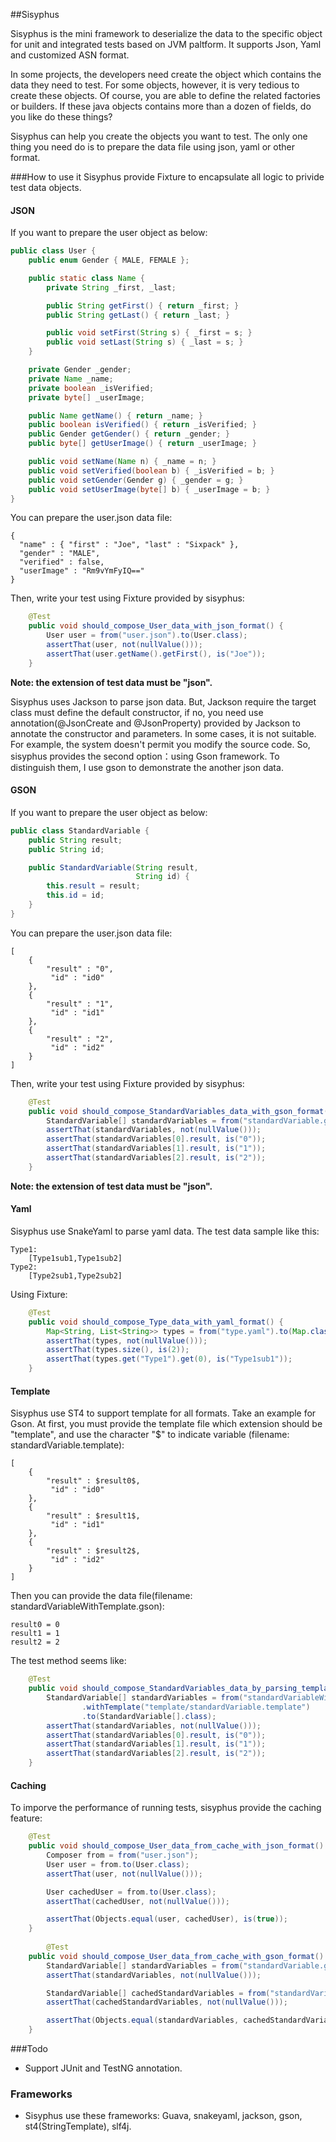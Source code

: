 ##Sisyphus

Sisyphus is the mini framework to deserialize the data to the specific object for unit and integrated tests based on JVM paltform. It supports Json, Yaml and customized ASN format. 

In some projects, the developers need create the object which contains the data they need to test. For some objects, however, it is very tedious to create these objects. Of course, you are able to define the related factories or builders. If these java objects contains more than a dozen of fields, do you like do these things?

Sisyphus can help you create the objects you want to test. The only one thing you need do is to prepare the data file using json, yaml or other format. 

###How to use it
Sisyphus provide Fixture to encapsulate all logic to privide test data objects. 

#### JSON
If you want to prepare the user object as below:
```java
public class User {
    public enum Gender { MALE, FEMALE };

    public static class Name {
        private String _first, _last;

        public String getFirst() { return _first; }
        public String getLast() { return _last; }

        public void setFirst(String s) { _first = s; }
        public void setLast(String s) { _last = s; }
    }

    private Gender _gender;
    private Name _name;
    private boolean _isVerified;
    private byte[] _userImage;

    public Name getName() { return _name; }
    public boolean isVerified() { return _isVerified; }
    public Gender getGender() { return _gender; }
    public byte[] getUserImage() { return _userImage; }

    public void setName(Name n) { _name = n; }
    public void setVerified(boolean b) { _isVerified = b; }
    public void setGender(Gender g) { _gender = g; }
    public void setUserImage(byte[] b) { _userImage = b; }
}
```

You can prepare the user.json data file:
```
{
  "name" : { "first" : "Joe", "last" : "Sixpack" },
  "gender" : "MALE",
  "verified" : false,
  "userImage" : "Rm9vYmFyIQ=="
}
```
Then, write your test using Fixture provided by sisyphus:
```java
    @Test
    public void should_compose_User_data_with_json_format() {
        User user = from("user.json").to(User.class);
        assertThat(user, not(nullValue()));
        assertThat(user.getName().getFirst(), is("Joe"));
    }
```
**Note: the extension of test data must be "json".**

Sisyphus uses Jackson to parse json data. But, Jackson require the target class must define the default constructor, if no, you need use annotation(@JsonCreate and @JsonProperty) provided by Jackson to annotate the constructor and parameters. In some cases, it is not suitable. For example, the system doesn't permit you modify the source code. So, sisyphus provides the second option：using Gson framework. To distinguish them, I use gson to demonstrate the another json data.

#### GSON
If you want to prepare the user object as below:
```java
public class StandardVariable {
    public String result;
    public String id;

    public StandardVariable(String result,
                            String id) {
        this.result = result;
        this.id = id;
    }
}
```

You can prepare the user.json data file:
```
[
    {
        "result" : "0",
         "id" : "id0"
    },
    {
        "result" : "1",
         "id" : "id1"
    },
    {
        "result" : "2",
         "id" : "id2"
    }
]
```
Then, write your test using Fixture provided by sisyphus:
```java
    @Test
    public void should_compose_StandardVariables_data_with_gson_format() {
        StandardVariable[] standardVariables = from("standardVariable.gson").to(StandardVariable[].class);
        assertThat(standardVariables, not(nullValue()));
        assertThat(standardVariables[0].result, is("0"));
        assertThat(standardVariables[1].result, is("1"));
        assertThat(standardVariables[2].result, is("2"));
    }
```
**Note: the extension of test data must be "json".**

#### Yaml
Sisyphus use SnakeYaml to parse yaml data. The test data sample like this:
```
Type1:
    [Type1sub1,Type1sub2]
Type2:
    [Type2sub1,Type2sub2]
```

Using Fixture:
```java
    @Test
    public void should_compose_Type_data_with_yaml_format() {
        Map<String, List<String>> types = from("type.yaml").to(Map.class);
        assertThat(types, not(nullValue()));
        assertThat(types.size(), is(2));
        assertThat(types.get("Type1").get(0), is("Type1sub1"));
    }
```

#### Template

Sisyphus use ST4 to support template for all formats. Take an example for Gson. At first, you must provide the template file which extension should be "template", and use the character "$" to indicate variable (filename: standardVariable.template):
```
[
    {
        "result" : $result0$,
         "id" : "id0"
    },
    {
        "result" : $result1$,
         "id" : "id1"
    },
    {
        "result" : $result2$,
         "id" : "id2"
    }
]
```

Then you can provide the data file(filename: standardVariableWithTemplate.gson):
```
result0 = 0
result1 = 1
result2 = 2
```

The test method seems like:
```java
    @Test
    public void should_compose_StandardVariables_data_by_parsing_template_file() {
        StandardVariable[] standardVariables = from("standardVariableWithTemplate.gson")
                .withTemplate("template/standardVariable.template")
                .to(StandardVariable[].class);
        assertThat(standardVariables, not(nullValue()));
        assertThat(standardVariables[0].result, is("0"));
        assertThat(standardVariables[1].result, is("1"));
        assertThat(standardVariables[2].result, is("2"));
    }
```

#### Caching

To imporve the performance of running tests, sisyphus provide the caching feature:
```java
    @Test
    public void should_compose_User_data_from_cache_with_json_format() {
        Composer from = from("user.json");
        User user = from.to(User.class);
        assertThat(user, not(nullValue()));

        User cachedUser = from.to(User.class);
        assertThat(cachedUser, not(nullValue()));

        assertThat(Objects.equal(user, cachedUser), is(true));
    }
    
        @Test
    public void should_compose_User_data_from_cache_with_gson_format() {
        StandardVariable[] standardVariables = from("standardVariable.gson").to(StandardVariable[].class);
        assertThat(standardVariables, not(nullValue()));

        StandardVariable[] cachedStandardVariables = from("standardVariable.gson").to(StandardVariable[].class);
        assertThat(cachedStandardVariables, not(nullValue()));

        assertThat(Objects.equal(standardVariables, cachedStandardVariables), is(true));
    }
```


###Todo
* Support JUnit and TestNG annotation.

### Frameworks
* Sisyphus use these frameworks: Guava, snakeyaml, jackson, gson, st4(StringTemplate), slf4j.

